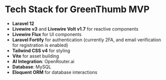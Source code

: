 # Tech Stack for GreenThumb MVP
- **Laravel 12**
- **Livewire v3** and **Livewire Volt v1.7** for reactive components
- **Livewire Flux** for UI components
- **Laravel Fortify** for authentication (currently 2FA, and email verification for registration is enabled)
- **Tailwind CSS v4** for styling
- **Vite** for asset building
- **AI Integration**: OpenRouter.ai
- **Database**: MySQL
- **Eloquent ORM** for database interactions
